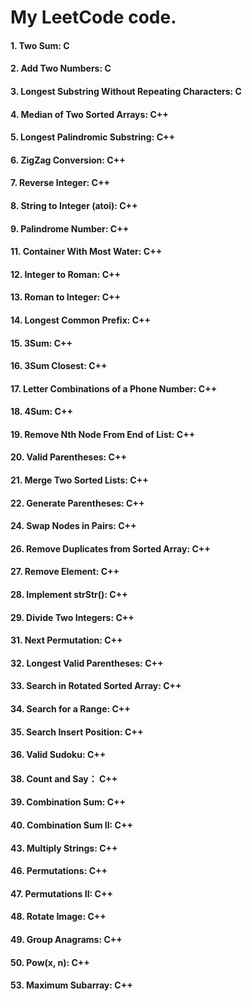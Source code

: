 # My LeetCode code.
#### 1. Two Sum: C
#### 2. Add Two Numbers: C
#### 3. Longest Substring Without Repeating Characters: C
#### 4. Median of Two Sorted Arrays: C++
#### 5. Longest Palindromic Substring: C++
#### 6. ZigZag Conversion: C++
#### 7. Reverse Integer: C++
#### 8. String to Integer (atoi): C++
#### 9. Palindrome Number: C++
#### 11. Container With Most Water: C++
#### 12. Integer to Roman: C++
#### 13. Roman to Integer: C++
#### 14. Longest Common Prefix: C++
#### 15. 3Sum: C++
#### 16. 3Sum Closest: C++
#### 17. Letter Combinations of a Phone Number: C++
#### 18. 4Sum: C++
#### 19. Remove Nth Node From End of List: C++
#### 20. Valid Parentheses: C++
#### 21. Merge Two Sorted Lists: C++
#### 22. Generate Parentheses: C++
#### 24. Swap Nodes in Pairs: C++
#### 26. Remove Duplicates from Sorted Array: C++
#### 27. Remove Element: C++
#### 28. Implement strStr(): C++
#### 29. Divide Two Integers: C++
#### 31. Next Permutation: C++
#### 32. Longest Valid Parentheses: C++
#### 33. Search in Rotated Sorted Array: C++
#### 34. Search for a Range: C++
#### 35. Search Insert Position: C++
#### 36. Valid Sudoku: C++
#### 38. Count and Say： C++
#### 39. Combination Sum: C++
#### 40. Combination Sum II: C++
#### 43. Multiply Strings: C++
#### 46. Permutations: C++
#### 47. Permutations II: C++
#### 48. Rotate Image: C++
#### 49. Group Anagrams: C++
#### 50. Pow(x, n): C++
#### 53. Maximum Subarray: C++
